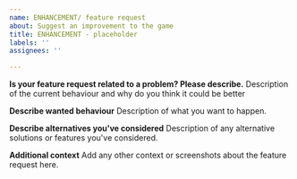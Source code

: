 ```yaml
---
name: ENHANCEMENT/ feature request
about: Suggest an improvement to the game
title: ENHANCEMENT - placeholder
labels: ''
assignees: ''

---
```


**Is your feature request related to a problem? Please describe.**
Description of the current behaviour and why do you think it could be better

**Describe wanted behaviour**
Description of what you want to happen.

**Describe alternatives you've considered**
Description of any alternative solutions or features you've considered.

**Additional context**
Add any other context or screenshots about the feature request here.
